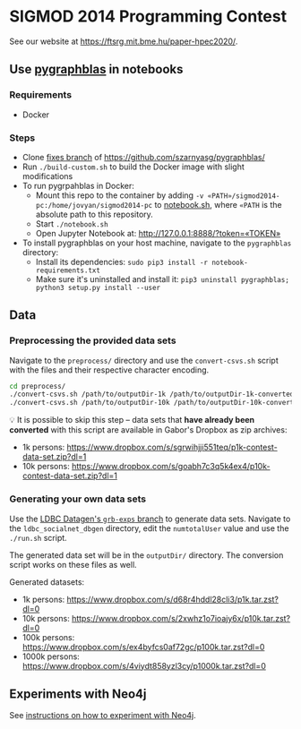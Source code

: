 # SIGMOD 2014 Programming Contest

See our website at <https://ftsrg.mit.bme.hu/paper-hpec2020/>.

## Use [pygraphblas](https://github.com/michelp/pygraphblas) in notebooks

### Requirements
- Docker

### Steps
- Clone [fixes branch](https://github.com/szarnyasg/pygraphblas/tree/fixes) of https://github.com/szarnyasg/pygraphblas/
- Run `./build-custom.sh` to build the Docker image with slight modifications
- To run pygrpahblas in Docker:
    - Mount this repo to the container by adding `-v «PATH»/sigmod2014-pc:/home/jovyan/sigmod2014-pc` to [notebook.sh](https://github.com/szarnyasg/pygraphblas/blob/fixes/notebook.sh), where `«PATH` is the absolute path to this repository.
    - Start `./notebook.sh`
    - Open Jupyter Notebook at: http://127.0.0.1:8888/?token=«TOKEN»
- To install pygraphblas on your host machine, navigate to the `pygraphblas` directory:
    - Install its dependencies: `sudo pip3 install -r notebook-requirements.txt`
    - Make sure it's uninstalled and install it: `pip3 uninstall pygraphblas; python3 setup.py install --user`

## Data

### Preprocessing the provided data sets

Navigate to the `preprocess/` directory and use the `convert-csvs.sh` script with the files and their respective character encoding.

```bash
cd preprocess/
./convert-csvs.sh /path/to/outputDir-1k /path/to/outputDir-1k-converted macintosh
./convert-csvs.sh /path/to/outputDir-10k /path/to/outputDir-10k-converted
```

:bulb: It is possible to skip this step – data sets that **have already been converted** with this script are available in Gabor's Dropbox as zip archives:

* 1k persons:  <https://www.dropbox.com/s/sgrwihjji551teq/p1k-contest-data-set.zip?dl=1>
* 10k persons: <https://www.dropbox.com/s/goabh7c3q5k4ex4/p10k-contest-data-set.zip?dl=1>

### Generating your own data sets

Use the [LDBC Datagen's `grb-exps` branch](https://github.com/ldbc/ldbc_snb_datagen/tree/grb-exps) to generate data sets. Navigate to the `ldbc_socialnet_dbgen` directory, edit the `numtotalUser` value and use the `./run.sh` script.

The generated data set will be in the `outputDir/` directory. The conversion script works on these files as well.

Generated datasets:

* 1k persons:    <https://www.dropbox.com/s/d68r4hddl28cli3/p1k.tar.zst?dl=0>
* 10k persons:   <https://www.dropbox.com/s/2xwhz1o7ioajy6x/p10k.tar.zst?dl=0>
* 100k persons:  <https://www.dropbox.com/s/ex4byfcs0af72gc/p100k.tar.zst?dl=0>
* 1000k persons: <https://www.dropbox.com/s/4viydt858yzl3cy/p1000k.tar.zst?dl=0>

## Experiments with Neo4j

See [instructions on how to experiment with Neo4j](neo4j.md).
